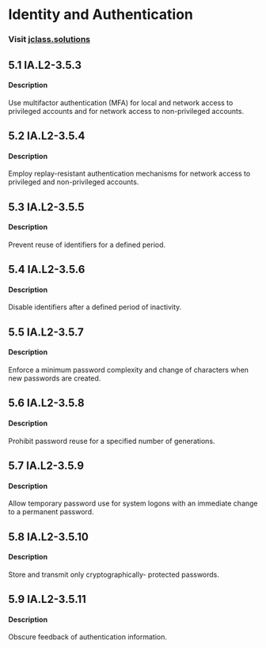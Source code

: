 # **Identity and Authentication**
### Visit [ jclass.solutions](http://www.jclass.solutions/)
## 5.1 IA.L2-3.5.3

#### Description

Use multifactor authentication (MFA) for local and network access to privileged accounts and for network access to non-privileged accounts.

## 5.2 IA.L2-3.5.4

#### Description

Employ replay-resistant authentication mechanisms for network access to privileged and non-privileged accounts.

## 5.3 IA.L2-3.5.5

#### Description

Prevent reuse of identifiers for a defined period.

## 5.4 IA.L2-3.5.6

#### Description

Disable identifiers after a defined period of inactivity.

## 5.5 IA.L2-3.5.7

#### Description

Enforce a minimum password complexity and change of characters when new passwords are created.

## 5.6 IA.L2-3.5.8

#### Description

Prohibit password reuse for a specified number of generations.

## 5.7 IA.L2-3.5.9

#### Description

Allow temporary password use for system logons with an immediate change to a permanent password.

## 5.8 IA.L2-3.5.10

#### Description

Store and transmit only cryptographically- protected passwords.

## 5.9 IA.L2-3.5.11

#### Description

Obscure feedback of authentication information.
